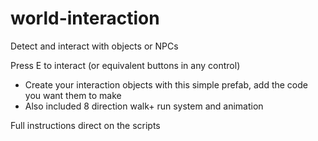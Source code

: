 # world-interaction
Detect and interact with objects or NPCs

Press E to interact (or equivalent buttons in any control)
- Create your interaction objects with this simple prefab, add the code you want them to make
- Also included 8 direction walk+ run system and animation

Full instructions direct on the scripts
